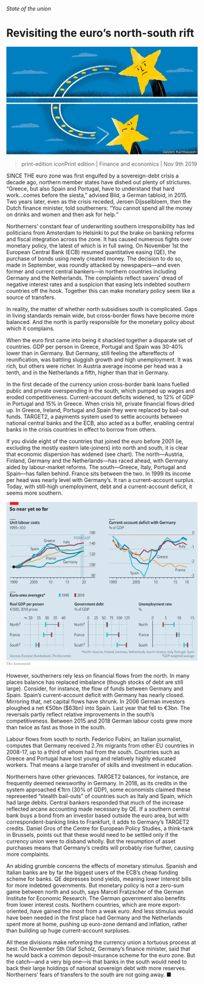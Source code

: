 ###### State of the union

# Revisiting the euro’s north-south rift 

![image](images/20191109_FND002_0.jpg) 

> print-edition iconPrint edition | Finance and economics | Nov 9th 2019 

SINCE THE euro zone was first engulfed by a sovereign-debt crisis a decade ago, northern member states have dished out plenty of strictures. “Greece, but also Spain and Portugal, have to understand that hard work...comes before the siesta,” advised Bild, a German tabloid, in 2015. Two years later, even as the crisis receded, Jeroen Dijsselbloem, then the Dutch finance minister, told southerners: “You cannot spend all the money on drinks and women and then ask for help.” 

Northerners’ constant fear of underwriting southern irresponsibility has led politicians from Amsterdam to Helsinki to put the brake on banking reforms and fiscal integration across the zone. It has caused numerous fights over monetary policy, the latest of which is in full swing. On November 1st the European Central Bank (ECB) resumed quantitative easing (QE), the purchase of bonds using newly created money. The decision to do so, made in September, was roundly attacked by newspapers—and even former and current central bankers—in northern countries including Germany and the Netherlands. The complaints reflect savers’ dread of negative interest rates and a suspicion that easing lets indebted southern countries off the hook. Together this can make monetary policy seem like a source of transfers. 

In reality, the matter of whether north subsidises south is complicated. Gaps in living standards remain wide, but cross-border flows have become more balanced. And the north is partly responsible for the monetary policy about which it complains. 

When the euro first came into being it shackled together a disparate set of countries. GDP per person in Greece, Portugal and Spain was 30-40% lower than in Germany. But Germany, still feeling the aftereffects of reunification, was battling sluggish growth and high unemployment. It was rich, but others were richer. In Austria average income per head was a tenth, and in the Netherlands a fifth, higher than that in Germany. 

In the first decade of the currency union cross-border bank loans fuelled public and private overspending in the south, which pumped up wages and eroded competitiveness. Current-account deficits widened, to 12% of GDP in Portugal and 15% in Greece. When crisis hit, private financial flows dried up. In Greece, Ireland, Portugal and Spain they were replaced by bail-out funds. TARGET2, a payments system used to settle accounts between national central banks and the ECB, also acted as a buffer, enabling central banks in the crisis countries in effect to borrow from others. 

If you divide eight of the countries that joined the euro before 2001 (ie, excluding the mostly eastern late-joiners) into north and south, it is clear that economic dispersion has widened (see chart). The north—Austria, Finland, Germany and the Netherlands—has raced ahead, with Germany aided by labour-market reforms. The south—Greece, Italy, Portugal and Spain—has fallen behind. France sits between the two. In 1999 its income per head was nearly level with Germany’s. It ran a current-account surplus. Today, with still-high unemployment, debt and a current-account deficit, it seems more southern. 

![image](images/20191109_FNC463.png) 

However, southerners rely less on financial flows from the north. In many places balance has replaced imbalance (though stocks of debt are still large). Consider, for instance, the flow of funds between Germany and Spain. Spain’s current-account deficit with Germany has nearly closed. Mirroring that, net capital flows have shrunk. In 2006 German investors ploughed a net €50bn ($63bn) into Spain. Last year that fell to €3bn. The reversals partly reflect relative improvements in the south’s competitiveness. Between 2015 and 2018 German labour costs grew more than twice as fast as those in the south. 

Labour flows from south to north. Federico Fubini, an Italian journalist, computes that Germany received 2.7m migrants from other EU countries in 2008-17, up to a third of whom hail from the south. Countries such as Greece and Portugal have lost young and relatively highly educated workers. That means a large transfer of skills and investment in education. 

Northerners have other grievances. TARGET2 balances, for instance, are frequently deemed newsworthy in Germany. In 2018, as its credits in the system approached €1trn (30% of GDP), some economists claimed these represented “stealth bail-outs” of countries such as Italy and Spain, which had large debits. Central bankers responded that much of the increase reflected arcane accounting made necessary by QE. If a southern central bank buys a bond from an investor based outside the euro area, but with correspondent-banking links to Frankfurt, it adds to Germany’s TARGET2 credits. Daniel Gros of the Centre for European Policy Studies, a think-tank in Brussels, points out that these would need to be settled only if the currency union were to disband wholly. But the resumption of asset purchases means that Germany’s credits will probably rise further, causing more complaints. 

An abiding grumble concerns the effects of monetary stimulus. Spanish and Italian banks are by far the biggest users of the ECB’s cheap funding scheme for banks. QE depresses bond yields, meaning lower interest bills for more indebted governments. But monetary policy is not a zero-sum game between north and south, says Marcel Fratzscher of the German Institute for Economic Research. The German government also benefits from lower interest costs. Northern countries, which are more export-oriented, have gained the most from a weak euro. And less stimulus would have been needed in the first place had Germany and the Netherlands spent more at home, pushing up euro-zone demand and inflation, rather than building up huge current-account surpluses. 

All these divisions make reforming the currency union a tortuous process at best. On November 5th Olaf Scholz, Germany’s finance minister, said that he would back a common deposit-insurance scheme for the euro zone. But the catch—and a very big one—is that banks in the south would need to back their large holdings of national sovereign debt with more reserves. Northerners’ fears of transfers to the south are not going away. ■ 

